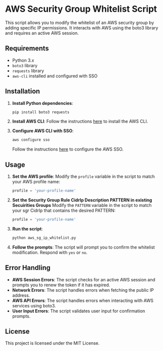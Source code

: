 # AWS Security Group Whitelist Script

This script allows you to modify the whitelist of an AWS security group by adding specific IP permissions. It interacts with AWS using the boto3 library and requires an active AWS session.

## Requirements

- Python 3.x
- `boto3` library
- `requests` library
- `aws-cli` installed and configured with SSO

## Installation

1. **Install Python dependencies**:
    ```sh
    pip install boto3 requests
    ```

2. **Install AWS CLI**:
    Follow the instructions [here](https://docs.aws.amazon.com/cli/latest/userguide/install-cliv2.html) to install the AWS CLI.

3. **Configure AWS CLI with SSO**:
    ```sh
    aws configure sso
    ```
    Follow the instructions [here](https://docs.aws.amazon.com/cli/latest/userguide/cli-configure-sso.html) to configure the AWS SSO.

## Usage

1. **Set the AWS profile**:
    Modify the `profile` variable in the script to match your AWS profile name:
    ```python
    profile = 'your-profile-name'
    ```

2. **Set the Security Group Rule CidrIp Description PATTERN in existing Secuirities Groups**
    Modify the `PATTERN` variable in the script to match your sgr CidrIp that contains the desired PATTERN:
    ```python
    profile = 'your-profile-name'
    ```

3. **Run the script**:
    ```sh
    python aws_sg_ip_whitelist.py
    ```

4. **Follow the prompts**:
    The script will prompt you to confirm the whitelist modification. Respond with `yes` or `no`.

## Error Handling

- **AWS Session Errors**: The script checks for an active AWS session and prompts you to renew the token if it has expired.
- **Network Errors**: The script handles errors when fetching the public IP address.
- **AWS API Errors**: The script handles errors when interacting with AWS services using boto3.
- **User Input Errors**: The script validates user input for confirmation prompts.

## License

This project is licensed under the MIT License.